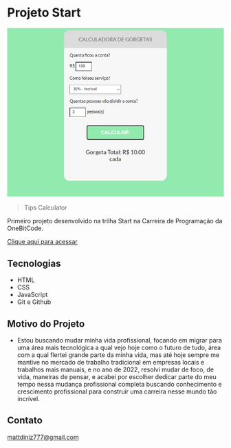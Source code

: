 # Projeto Start

![preview](./.github/preview.jpg)

> Tips Calculator

Primeiro projeto desenvolvido na trilha Start na Carreira de Programação da OneBitCode.


[Clique aqui para acessar](https://mattdiniz.github.io/tip-calculator)


## Tecnologias

- HTML
- CSS
- JavaScript
- Git e Github


## Motivo do Projeto

- Estou buscando mudar minha vida profissional, focando em migrar para uma área mais tecnológica a qual vejo hoje como o futuro de tudo, área com a qual flertei grande parte da minha vida, mas até hoje sempre me mantive no mercado de trabalho tradicional em empresas locais e trabalhos mais manuais, e no ano de 2022, resolvi mudar de foco, de vida, maneiras de pensar, e acabei por escolher dedicar parte do meu tempo nessa mudança profissional completa buscando conhecimento e crescimento profissional para construir uma carreira nesse mundo tão incrível.


## Contato

mattdiniz777@gmail.com